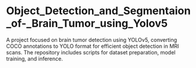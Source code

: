 # Object_Detection_and_Segmentaion_of-_Brain_Tumor_using_Yolov5
A project focused on brain tumor detection using YOLOv5, converting COCO annotations to YOLO format for efficient object detection in MRI scans. The repository includes scripts for dataset preparation, model training, and inference.
